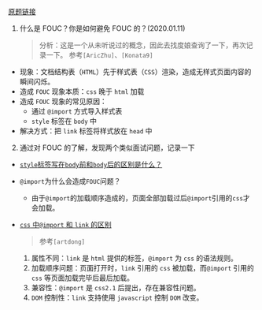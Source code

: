 [原题链接](https://github.com/haizlin/fe-interview/issues/59)

1. 什么是 FOUC？你是如何避免 FOUC 的？(2020.01.11)

   > 分析：这是一个从未听说过的概念，因此去找度娘查询了一下，再次记录一下。
   > 参考`[AricZhu]`、`[Konata9]`

- 现象：文档结构表（`HTML`）先于样式表（`CSS`）渲染，造成无样式页面内容的瞬间闪烁。
- 造成 `FOUC` 现象本质：`css` 晚于 `html` 加载
- 造成 `FOUC` 现象的常见原因：
  - 通过 `@import` 方式导入样式表
  - `style` 标签在 `body` 中
- 解决方式：把 `link` 标签将样式放在 `head` 中

2. 通过对 FOUC 的了解，发现两个类似面试问题，记录一下

- [`style`标签写在`body`前和`body`后的区别是什么？](https://github.com/haizlin/fe-interview/issues/47)

- `@import`为什么会造成`FOUC`问题？

  - 由于`@import`的加载顺序造成的，页面全部加载过后`@import`引用的`css`才会加载。

- [`css` 中`@import` 和 `link` 的区别](https://github.com/daily-interview/fe-interview/issues/26)

  > 参考`[artdong]`

  1. 属性不同：`link` 是 `html` 提供的标签，`@import` 为 `css` 的语法规则。
  2. 加载顺序问题：页面打开时，`link` 引用的 `css` 被加载，而`@import` 引用的 `css` 等页面加载完毕后最后加载。
  3. 兼容性：`@import` 是 `css2.1` 后提出，存在兼容性问题。
  4. `DOM` 控制性：`link` 支持使用 `javascript` 控制 `DOM` 改变。